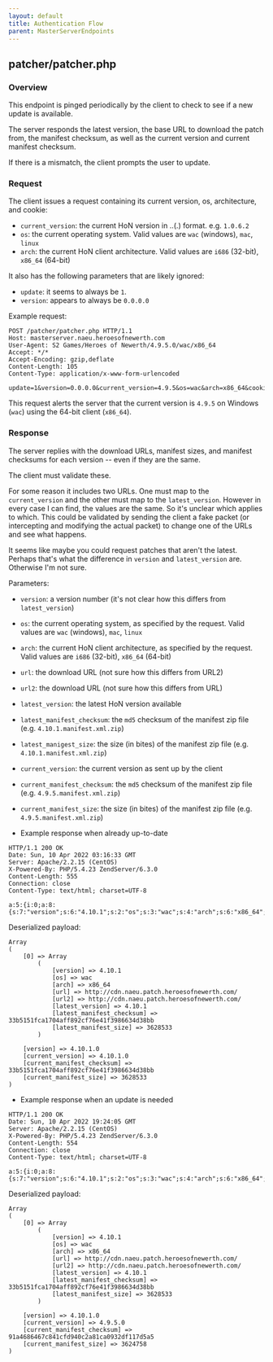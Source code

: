```yaml
---
layout: default
title: Authentication Flow
parent: MasterServerEndpoints
---
```


## patcher/patcher.php

### Overview

This endpoint is pinged periodically by the client to check to see if a new
update is available.

The server responds the latest version, the base URL to download the patch
from, the manifest checksum, as well as the current version and current
manifest checksum.

If there is a mismatch, the client prompts the user to update.

### Request

The client issues a request containing its current version, os,
architecture, and cookie:

  - `current_version`: the current HoN version in
     <major>.<minor>.<patch>(.<hotfix>) format. e.g. `1.0.6.2`
  - `os`: the current operating system. Valid values are `wac`
          (windows), `mac`, `linux`
  - `arch`: the current HoN client architecture. Valid values
            are `i686` (32-bit), `x86_64` (64-bit)

It also has the following parameters that are likely ignored:
  - `update`: it seems to always be `1`.
  - `version`: appears to always be `0.0.0.0`

Example request:

```
POST /patcher/patcher.php HTTP/1.1
Host: masterserver.naeu.heroesofnewerth.com
User-Agent: S2 Games/Heroes of Newerth/4.9.5.0/wac/x86_64
Accept: */*
Accept-Encoding: gzip,deflate
Content-Length: 105
Content-Type: application/x-www-form-urlencoded

update=1&version=0.0.0.0&current_version=4.9.5&os=wac&arch=x86_64&cookie=d883603589bebfec93175bf7fbc272ca
```

This request alerts the server that the current version is
`4.9.5` on Windows (`wac`) using the 64-bit client (`x86_64`).

### Response

The server replies with the download URLs, manifest sizes, and
manifest checksums for each version -- even if they are the same.

The client must validate these.

For some reason it includes two URLs. One must map to the
`current_version` and the other must map to the `latest_version`.
However in every case I can find, the values are the same. So
it's unclear which applies to which. This could be validated
by sending the client a fake packet (or intercepting and modifying
the actual packet) to change one of the URLs and see what happens.

It seems like maybe you could request patches that aren't the latest.
Perhaps that's what the difference in `version` and `latest_version`
are. Otherwise I'm not sure.

Parameters:

  - `version`: a version number (it's not clear how this differs from
               `latest_version`)
  - `os`: the current operating system, as specified by the request.
          Valid values are `wac` (windows), `mac`, `linux`
  - `arch`: the current HoN client architecture, as specified by the
            request. Valid values are `i686` (32-bit), `x86_64` (64-bit)
  - `url`: the download URL (not sure how this differs from URL2)
  - `url2`: the download URL (not sure how this differs from URL)
  - `latest_version`: the latest HoN version available
  - `latest_manifest_checksum`: the `md5` checksum of the manifest zip
                                file (e.g. `4.10.1.manifest.xml.zip`)
  - `latest_manigest_size`: the size (in bites) of the manifest zip
                            file (e.g. `4.10.1.manifest.xml.zip`)
  - `current_version`: the current version as sent up by the client
  - `current_manifest_checksum`: the `md5` checksum of the manifest
                                 zip file (e.g. `4.9.5.manifest.xml.zip`)
  - `current_manifest_size`: the size (in bites) of the manifest zip
                             file (e.g. `4.9.5.manifest.xml.zip`)

- Example response when already up-to-date

```
HTTP/1.1 200 OK
Date: Sun, 10 Apr 2022 03:16:33 GMT
Server: Apache/2.2.15 (CentOS)
X-Powered-By: PHP/5.4.23 ZendServer/6.3.0
Content-Length: 555
Connection: close
Content-Type: text/html; charset=UTF-8

a:5:{i:0;a:8:{s:7:"version";s:6:"4.10.1";s:2:"os";s:3:"wac";s:4:"arch";s:6:"x86_64";s:3:"url";s:42:"http://cdn.naeu.patch.heroesofnewerth.com/";s:4:"url2";s:42:"http://cdn.naeu.patch.heroesofnewerth.com/";s:14:"latest_version";s:6:"4.10.1";s:24:"latest_manifest_checksum";s:40:"33b5151fca1704aff892cf76e41f3986634d38bb";s:20:"latest_manifest_size";s:7:"3628533";}s:7:"version";s:8:"4.10.1.0";s:15:"current_version";s:8:"4.10.1.0";s:25:"current_manifest_checksum";s:40:"33b5151fca1704aff892cf76e41f3986634d38bb";s:21:"current_manifest_size";s:7:"3628533";}
```

Deserialized payload:

```
Array
(
    [0] => Array
        (
            [version] => 4.10.1
            [os] => wac
            [arch] => x86_64
            [url] => http://cdn.naeu.patch.heroesofnewerth.com/
            [url2] => http://cdn.naeu.patch.heroesofnewerth.com/
            [latest_version] => 4.10.1
            [latest_manifest_checksum] => 33b5151fca1704aff892cf76e41f3986634d38bb
            [latest_manifest_size] => 3628533
        )

    [version] => 4.10.1.0
    [current_version] => 4.10.1.0
    [current_manifest_checksum] => 33b5151fca1704aff892cf76e41f3986634d38bb
    [current_manifest_size] => 3628533
)
```

- Example response when an update is needed

```
HTTP/1.1 200 OK
Date: Sun, 10 Apr 2022 19:24:05 GMT
Server: Apache/2.2.15 (CentOS)
X-Powered-By: PHP/5.4.23 ZendServer/6.3.0
Content-Length: 554
Connection: close
Content-Type: text/html; charset=UTF-8

a:5:{i:0;a:8:{s:7:"version";s:6:"4.10.1";s:2:"os";s:3:"wac";s:4:"arch";s:6:"x86_64";s:3:"url";s:42:"http://cdn.naeu.patch.heroesofnewerth.com/";s:4:"url2";s:42:"http://cdn.naeu.patch.heroesofnewerth.com/";s:14:"latest_version";s:6:"4.10.1";s:24:"latest_manifest_checksum";s:40:"33b5151fca1704aff892cf76e41f3986634d38bb";s:20:"latest_manifest_size";s:7:"3628533";}s:7:"version";s:8:"4.10.1.0";s:15:"current_version";s:7:"4.9.5.0";s:25:"current_manifest_checksum";s:40:"91a4686467c841cfd940c2a81ca0932df117d5a5";s:21:"current_manifest_size";s:7:"3624758";}
```

Deserialized payload:

```
Array
(
    [0] => Array
        (
            [version] => 4.10.1
            [os] => wac
            [arch] => x86_64
            [url] => http://cdn.naeu.patch.heroesofnewerth.com/
            [url2] => http://cdn.naeu.patch.heroesofnewerth.com/
            [latest_version] => 4.10.1
            [latest_manifest_checksum] => 33b5151fca1704aff892cf76e41f3986634d38bb
            [latest_manifest_size] => 3628533
        )

    [version] => 4.10.1.0
    [current_version] => 4.9.5.0
    [current_manifest_checksum] => 91a4686467c841cfd940c2a81ca0932df117d5a5
    [current_manifest_size] => 3624758
)
```
